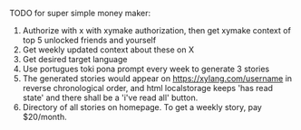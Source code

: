 TODO for super simple money maker:

1. Authorize with x with xymake authorization, then get xymake context of top 5 unlocked friends and yourself
2. Get weekly updated context about these on X
3. Get desired target language
4. Use portugues toki pona prompt every week to generate 3 stories
5. The generated stories would appear on https://xylang.com/username in reverse chronological order, and html localstorage keeps 'has read state' and there shall be a 'i've read all' button.
6. Directory of all stories on homepage. To get a weekly story, pay $20/month.
